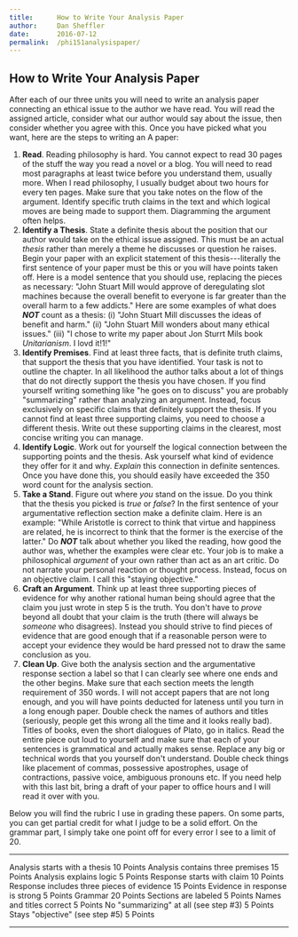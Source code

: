 ```yaml
---
title:      How to Write Your Analysis Paper
author:     Dan Sheffler
date:       2016-07-12
permalink:  /phi151analysispaper/
---
```


## How to Write Your Analysis Paper ##


After each of our three units you will need to write an analysis paper connecting an ethical issue to the author we have read.  You will read the assigned article, consider what our author would say about the issue, then consider whether you agree with this.  Once you have picked what you want, here are the steps to writing an A paper:

1. **Read**. Reading philosophy is hard. You cannot expect to read
   30 pages of the stuff the way you read a novel or a blog.  You
   will need to read most paragraphs at least twice before you
   understand them, usually more.  When I read philosophy, I
   usually budget about two hours for every ten pages.  Make sure
   that you take notes on the flow of the argument.  Identify
   specific truth claims in the text and which logical moves are
   being made to support them.  Diagramming the argument often
   helps.
2. **Identify a Thesis**.  State a definite thesis about the position that our author would take on the ethical issue assigned.  This must be an actual *thesis* rather
   than merely a theme he discusses or question he raises.  Begin
   your paper with an explicit statement of this thesis---literally
   the first sentence of your paper must be this or you will have
   points taken off. Here is a model sentence that you should use,
   replacing the pieces as necessary: "John Stuart Mill would approve of deregulating slot machines because the overall benefit to everyone is far greater than the overall harm to a few addicts." Here are some examples of what does ***NOT*** count as
   a thesis:
   (i)   "John Stuart Mill discusses the ideas of benefit and harm."
   (ii)  "John Stuart Mill wonders about many ethical issues."
   (iii) "I chose to write my paper about Jon Sturrt Mils book
         *Unitarianism*.  I lovd it!1!"
3. **Identify Premises**.  Find at least three facts, that is
   definite truth claims, that support the thesis that you have
   identified.  Your task is not to outline the chapter.  In all
   likelihood the author talks about a lot of things that do not
   directly support the thesis you have chosen.  If you find
   yourself writing something like "he goes on to discuss" you are
   probably "summarizing" rather than analyzing an argument.
   Instead, focus exclusively on specific claims that definitely
   support the thesis.  If you cannot find at least three
   supporting claims, you need to choose a different thesis.  Write
   out these supporting claims in the clearest, most concise
   writing you can manage.
4. **Identify Logic**.  Work out for yourself the logical
   connection between the supporting points and the thesis.  Ask
   yourself what kind of evidence they offer for it and why.
   *Explain* this connection in definite sentences.  Once you have
   done this, you should easily have exceeded the 350 word count
   for the analysis section.
5. **Take a Stand**.  Figure out where *you* stand on the issue.
   Do you think that the thesis you picked is *true* or *false*?
   In the first sentence of your argumentative reflection section
   make a definite claim.  Here is an example: "While Aristotle
   is correct to think that virtue and happiness are related, he is incorrect to think that the former is the exercise of the latter."  Do ***NOT*** talk about whether you liked the reading,
   how good the author was, whether the examples were clear etc.
   Your job is to make a philosophical *argument* of your own
   rather than act as an art critic.  Do not narrate your personal
   reaction or thought process.  Instead, focus on an objective
   claim.  I call this "staying objective."
6. **Craft an Argument**.  Think up at least three supporting
   pieces of evidence for why another rational human being should
   agree that the claim you just wrote in step 5 is the truth.  You
   don't have to *prove* beyond all doubt that your claim is the
   truth (there will always be *someone* who disagrees).  Instead
   you should strive to find pieces of evidence that are good
   enough that if a reasonable person were to accept your evidence
   they would be hard pressed not to draw the same conclusion as
   you.
7. **Clean Up**.  Give both the analysis section and the
   argumentative response section a label so that I can clearly see
   where one ends and the other begins.  Make sure that each
   section meets the length requirement of 350 words.  I will not
   accept papers that are not long enough, and you will have points
   deducted for lateness until you turn in a long enough paper.
   Double check the names of authors and titles (seriously, people
   get this wrong all the time and it looks really bad).  Titles of books, even the short dialogues of Plato, go in italics.  Read the
   entire piece out loud to yourself and make sure that each of
   your sentences is grammatical and actually makes sense.  Replace
   any big or technical words that you yourself don't understand.
   Double check things like placement of commas, possessive
   apostrophes, usage of contractions, passive voice, ambiguous
   pronouns etc. If you need help with this last bit, bring a draft
   of your paper to office hours and I will read it over with you.


Below you will find the rubric I use in grading these papers.  On some parts, you can get partial credit for what I judge to be a solid effort.  On the grammar part, I simply take one point off for every error I see to a limit of 20.

--------------------------------------------------- -------------------
Analysis starts with a thesis                       10 Points
Analysis contains three premises                    15 Points
Analysis explains logic                             5 Points
Response starts with claim                          10 Points
Response includes three pieces of evidence          15 Points
Evidence in response is strong                      5 Points
Grammar                                             20 Points
Sections are labeled                                5 Points
Names and titles correct                            5 Points
No "summarizing" at all (see step #3)               5 Points
Stays "objective" (see step #5)                     5 Points
--------------------------------------------------- -------------------